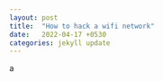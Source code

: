 ```yaml
---
layout: post
title:  "How to hack a wifi network"
date:   2022-04-17 +0530
categories: jekyll update
---
```


a
